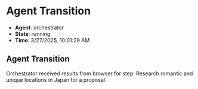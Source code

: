 # Agent Transition

- **Agent**: orchestrator
- **State**: running
- **Time**: 3/27/2025, 10:01:29 AM

## Agent Transition

Orchestrator received results from browser for step: Research romantic and unique locations in Japan for a proposal.

